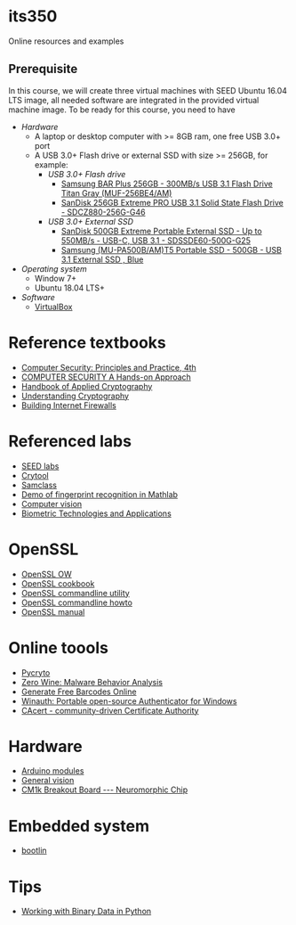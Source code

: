 # its350
Online resources and examples

## Prerequisite
In this course, we will create three virtual machines with SEED Ubuntu 16.04 LTS image, all needed software are integrated  in the provided virtual machine image. To be ready for this course, you need to have
* _Hardware_
  * A laptop or desktop computer with >= 8GB ram, one free USB 3.0+ port
  * A USB 3.0+ Flash drive or external SSD with size >= 256GB, for example:
    * _USB 3.0+ Flash drive_
      * [Samsung BAR Plus 256GB - 300MB/s USB 3.1 Flash Drive Titan Gray (MUF-256BE4/AM)](https://www.amazon.com/Samsung-BAR-Plus-32GB-MUF-32BE4/dp/B07BPKL2D2?ref\_=fsclp\_pl\_dp\_2&th=1)
      * [SanDisk 256GB Extreme PRO USB 3.1 Solid State Flash Drive - SDCZ880-256G-G46](https://www.amazon.com/dp/B01N7QDO7M/ref=emc\_b\_5\_t)
    * _USB 3.0+  External SSD_
      * [SanDisk 500GB Extreme Portable External SSD - Up to 550MB/s - USB-C, USB 3.1 - SDSSDE60-500G-G25](https://www.amazon.com/SanDisk-500GB-Extreme-Portable-External/dp/B078SWJ3CF/ref=sr\_1\_1?dchild=1&keywords=SanDisk\+500GB\+Extreme\+Portable\+External\+SSD\+-\+Up\+to\+550MB%2Fs\+-\+USB-C%2C\+USB\+3\.1\+-\+SDSSDE60-500G-G25&qid=1588950864&s=electronics&sr=1-1)
      * [Samsung (MU-PA500B/AM)T5 Portable SSD - 500GB - USB 3.1 External SSD , Blue ](https://www.amazon.com/Samsung-T5-Portable-SSD-MU-PA500B/dp/B073GZBT36?ref\_=fsclp\_pl\_dp\_3&th=1)
* _Operating system_
  * Window 7+ 
  * Ubuntu 18.04 LTS+
* _Software_
  * [VirtualBox](https://www.virtualbox.org/)

# Reference textbooks
* [Computer Security: Principles and Practice, 4th](https://www.pearson.com/us/higher-education/program/Stallings-Computer-Security-Principles-and-Practice-4th-Edition/PGM1805260.html?tab=resources)
* [COMPUTER SECURITY A Hands-on Approach](https://www.handsonsecurity.net/)
* [Handbook of Applied Cryptography](http://cacr.uwaterloo.ca/hac/)
* [Understanding Cryptography](http://www.crypto-textbook.com/)
* [Building Internet Firewalls](https://docstore.mik.ua/orelly/networking/firewall/index.htm)


# Referenced labs
* [SEED labs](https://seedsecuritylabs.org/)
* [Crytool](https://www.cryptool.org/en/)
* [Samclass](https://samsclass.info/)
* [Demo of fingerprint recognition in Mathlab](https://www.mathworks.com/matlabcentral/mlc-downloads/downloads/submissions/16728/versions/5/previews/FingerPrint/html/fingerprint.html)
* [Computer vision](http://www.ece.lsu.edu/gunturk/EE7700/)
* [Biometric Technologies and Applications](https://users.ece.cmu.edu/~jzhu/class/18200/F06/)

# OpenSSL
* [OpenSSL OW](https://wiki.openssl.org/index.php/Main_Page)
* [OpenSSL cookbook](https://www.feistyduck.com/library/openssl-cookbook/online/index.html)
* [OpenSSL commandline utility](https://wiki.openssl.org/index.php/Command_Line_Utilities)
* [OpenSSL commandline howto](https://www.madboa.com/geek/openssl/)
* [OpenSSL manual](https://www.openssl.org/docs/man1.1.0/apps/)

# Online toools
* [Pycryto](https://www.dlitz.net/software/pycrypto/)
* [Zero Wine: Malware Behavior Analysis](http://zerowine.sourceforge.net/)
* [Generate Free Barcodes Online](https://barcode.tec-it.com/en)
* [Winauth: Portable open-source Authenticator for Windows](https://winauth.github.io/winauth/)
* [CAcert - community-driven Certificate Authority](http://www.cacert.org/)

# Hardware
* [Arduino modules](https://store.arduino.cc/usa/arduino/boards-modules)
* [General vision](https://www.general-vision.com/)
* [CM1k Breakout Board --- Neuromorphic Chip](https://www.openhardware.io/view/208/CM1k-Breakout-Board-Neuromorphic-Chip)

# Embedded system
* [bootlin](https://bootlin.com/)

# Tips
* [Working with Binary Data in Python](https://www.devdungeon.com/content/working-binary-data-python)